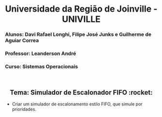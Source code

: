 <h1 align="center"> Universidade da Região de Joinville - UNIVILLE </h1>
<h3>Alunos: Davi Rafael Longhi, Filipe José Junks e Guilherme de Aguiar Correa </h3>
<h3>Professor: Leanderson André</h3>
<h3>Curso: Sistemas Operacionais</h3>
<br>
<h2 align="center">Tema: Simulador de Escalonador FIFO :rocket: </h2>

   * Criar um simulador de escalonamento estilo FIFO, que simule por prioridades.
